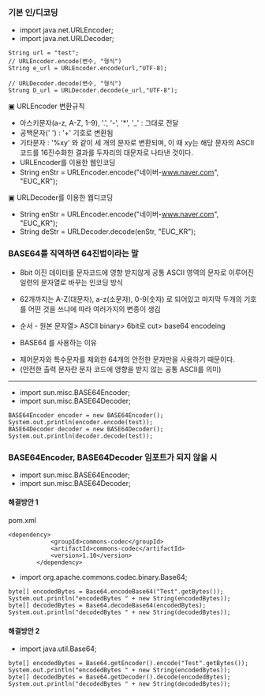 ### 기본 인/디코딩

- import java.net.URLEncoder;
- import java.net.URLDecoder;

```
String url = "test";
// URLEncoder.encode(변수, "형식")
String e_url = URLEncoder.encode(url,"UTF-8);

// URLDecoder.decode(변수, "형식") 
Strung D_url = URLDecoder.decode(e_url,"UTF-8");
```

▣ URLEncoder 변환규칙 
- 아스키문자(a-z, A-Z, 1-9),  '.',  '-',  '*',  '_' : 그대로 전달 
- 공백문자(' ') : '+' 기호로 변환됨 
- 기타문자 : '%xy' 와 같이 세 개의 문자로 변환되며, 이 때 xy는 해당 문자의 ASCII코드를 16진수화한 결과를 두자리의 대문자로 나타낸 것이다.
- URLEncoder를 이용한 웹인코딩 
- String enStr = URLEncoder.encode("네이버-www.naver.com", "EUC_KR");

▣ URLDecoder를 이용한 웹디코딩 
- String enStr = URLEncoder.encode("네이버-www.naver.com", "EUC_KR"); 
- String deStr = URLDecoder.decode(enStr, "EUC_KR"); 



### BASE64를 직역하면 64진법이라는 말 
* 8bit 이진 데이터를 문자코드에 영향 받지않게 공통 ASCII 영역의 문자로 이루어진 일련의 문자열로 바꾸는 인코딩 방식

* 62개까지는 A-Z(대문자), a-z(소문자), 0-9(숫자) 로 되어있고 마지막 두개의 기호를 어떤 것을 쓰냐에 따라 여러가지의 변종이 생김

* 순서 - 원본 문자열> ASCII binary> 6bit로 cut> base64 encodeing

* BASE64 를 사용하는 이유
- 제어문자와 특수문자를 제외한 64개의 안전한 문자만을 사용하기 때문이다.
- (안전한 출력 문자란 문자 코드에 영향을 받지 않는 공통 ASCII를 의미)

* * *

- import sun.misc.BASE64Encoder;
- import sun.misc.BASE64Decoder;
```
BASE64Encoder encoder = new BASE64Encoder();
System.out.println(encoder.encode(test));
BASE64Decoder decoder = new BASE64Decoder();
System.out.println(decoder.decode(test));
```

### BASE64Encoder, BASE64Decoder 임포트가 되지 않을 시
* import sun.misc.BASE64Encoder;
* import sun.misc.BASE64Decoder;


#### 해결방안 1
pom.xml 
```
<dependency>
			<groupId>commons-codec</groupId>
			<artifactId>commons-codec</artifactId>
			<version>1.10</version>
		</dependency>
```
  
- import org.apache.commons.codec.binary.Base64;
```
byte[] encodedBytes = Base64.encodeBase64("Test".getBytes());
System.out.println("encodedBytes " + new String(encodedBytes));
byte[] decodedBytes = Base64.decodeBase64(encodedBytes);
System.out.println("decodedBytes " + new String(decodedBytes));
```


#### 해결방안 2
- import java.util.Base64;
```
byte[] encodedBytes = Base64.getEncoder().encode("Test".getBytes());
System.out.println("encodedBytes " + new String(encodedBytes));
byte[] decodedBytes = Base64.getDecoder().decode(encodedBytes);
System.out.println("decodedBytes " + new String(decodedBytes));
```
